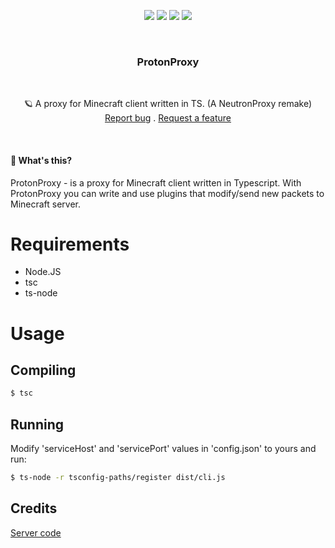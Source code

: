 <p align="center">
<img src="https://img.shields.io/github/contributors/corruptmemry/protonproxy.svg?style=for-the-badge"/>
<img src="https://img.shields.io/github/forks/corruptmemry/protonproxy.svg?style=for-the-badge"/>
<img src="https://img.shields.io/github/stars/corruptmemry/protonproxy.svg?style=for-the-badge"/>
<img src="https://img.shields.io/github/issues/corruptmemry/protonproxy.svg?style=for-the-badge"/>
</p>
<br />
  <h3 align="center">ProtonProxy</h3>
  <br />
  <p align="center">
  🪐 A proxy for Minecraft client written in TS. (A NeutronProxy remake)
  <br />
  <a href="https://github.com/corruptmemry/protonproxy/issues">Report bug</a>
  .
  <a href="https://github.com/corruptmemry/protonproxy/issues">Request a feature</a>
  </p>
<br />

#### 🤔 What's this?
ProtonProxy - is a proxy for Minecraft client written in Typescript.
With ProtonProxy you can write and use plugins that modify/send new packets to Minecraft server.

# Requirements

- Node.JS
- tsc
- ts-node

# Usage

## Compiling

```sh
$ tsc
```

## Running
Modify 'serviceHost' and 'servicePort' values in 'config.json' to yours and run:
```sh
$ ts-node -r tsconfig-paths/register dist/cli.js
```

## Credits

<a href="https://github.com/diginet-ab/tcp-proxy">Server code</a>

